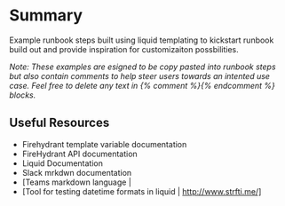 # Summary
Example runbook steps built using liquid templating to kickstart runbook build out and provide inspiration for customizaiton possbilities.

_Note:
These examples are esigned to be copy pasted into runbook steps but also contain comments to help steer users towards an intented use case. Feel free to delete any text in {% comment %}{% endcomment %} blocks._


## Useful Resources
* Firehydrant template variable documentation
* FireHydrant API documentation 
* Liquid Documentation
* Slack mrkdwn documentation
* [Teams markdown language | 
* [Tool for testing datetime formats in liquid | http://www.strfti.me/]